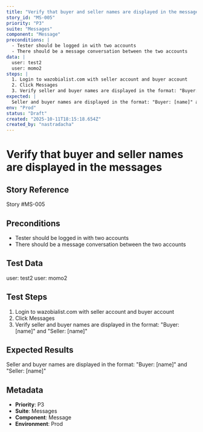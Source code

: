 ```yaml
---
title: "Verify that buyer and seller names are displayed in the messages"
story_id: "MS-005"
priority: "P3"
suite: "Messages"
component: "Message"
preconditions: |
  - Tester should be logged in with two accounts
  - There should be a message conversation between the two accounts
data: |
  user: test2
  user: momo2
steps: |
  1. Login to wazobialist.com with seller account and buyer account
  2. Click Messages
  3. Verify seller and buyer names are displayed in the format: "Buyer: [name]" and "Seller: [name]"
expected: |
  Seller and buyer names are displayed in the format: "Buyer: [name]" and "Seller: [name]"
env: "Prod"
status: "Draft"
created: "2025-10-11T18:15:18.654Z"
created_by: "nastradacha"
---
```


# Verify that buyer and seller names are displayed in the messages

## Story Reference
Story #MS-005

## Preconditions
- Tester should be logged in with two accounts
- There should be a message conversation between the two accounts

## Test Data
user: test2
user: momo2

## Test Steps
1. Login to wazobialist.com with seller account and buyer account
2. Click Messages
3. Verify seller and buyer names are displayed in the format: "Buyer: [name]" and "Seller: [name]"

## Expected Results
Seller and buyer names are displayed in the format: "Buyer: [name]" and "Seller: [name]"

## Metadata
- **Priority**: P3
- **Suite**: Messages
- **Component**: Message
- **Environment**: Prod
